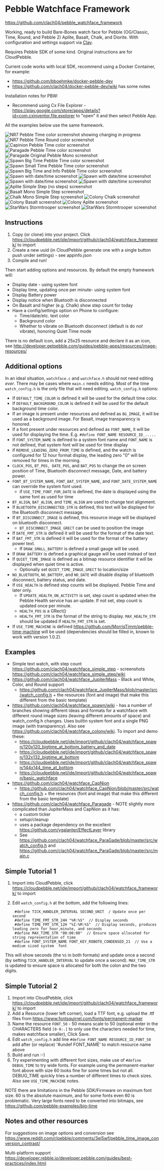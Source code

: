 Pebble Watchface Framework
==========================

https://github.com/clach04/pebble_watchface_framework

Working, ready to build Bare-Bones watch face for Pebble (OG/Classic, Time, Round, and Pebble 2) Aplite, Basalt, Chalk, and Diorite. With configuration and settings support via [Clay](https://github.com/clach04/pebble-clay/tree/clach04_emulator_url_index).

Requires Pebble SDK of some kind. Original instructions are for CloudPebble.

Current code works with local SDK, recommend using a Docker Container, for example:

  * https://github.com/bboehmke/docker-pebble-dev
  * https://github.com/clach04/docker-pebble-dev/wiki has some notes

Installation notes for PBW:

  * Recommend using Cx File Explorer - https://play.google.com/store/apps/details?id=com.cxinventor.file.explorer to "open" it and then select Pebble App.

All the examples below use the same framework.

<img src="https://raw.githubusercontent.com/clach04/watchface_JupiterMass/master/screenshots/basalt_charging.png" alt="NR7 Pebble Time color screenshot showing charging in progress"> 
<img src="https://raw.githubusercontent.com/clach04/watchface_JupiterMass/master/screenshots/chalk_round.png" alt="NR7 Pebble Time Round color screenshot">
<img src="https://raw.githubusercontent.com/clach04/watchface_CapNion/master/screenshots/basalt_emu_screenshot_001.png" alt="Capinion Pebble Time color screenshot">
<img src="https://raw.githubusercontent.com/clach04/watchface_Paragade/master/screenshots/basalt_paragon_001.png" alt="Paragade Pebble Time color screenshot">
<img src="https://raw.githubusercontent.com/clach04/watchface_Paragade/master/screenshots/aplite_renegade_001.png" alt="Paragade Original Pebble Mono screenshot">
<img src="https://raw.githubusercontent.com/wiki/clach04/watchface_spawn/images/132x132_bigtime_at_bottom.png" alt="Spawn Big Time  Pebble Time color screenshot">
<img src="https://raw.githubusercontent.com/wiki/clach04/watchface_spawn/images/144x144_time_at_bottom.png" alt="Spawn Small Time  Pebble Time color screenshot">
<img src="https://raw.githubusercontent.com/wiki/clach04/watchface_spawn/images/basic_watchface.png" alt="Spawn Big Time and Info  Pebble Time color screenshot">
<img src="https://raw.githubusercontent.com/wiki/clach04/watchface_spawn/images/120x120_spawn_battery_text_and_date.png" alt="Spawn with date/time screenshot">
<img src="https://raw.githubusercontent.com/wiki/clach04/watchface_spawn/images/120x120_spawn_battery_drawn_and_date.png" alt="Spawn with date/time screenshot">
<img src="https://raw.githubusercontent.com/wiki/clach04/watchface_spawn/images/120x120_spawn_battery_text_and_date_bw.png" alt="Spawn with date/time screenshot">
<img src="https://raw.githubusercontent.com/wiki/clach04/watchface_spawn/images/120x120_spawn_battery_text_and_date_br.png" alt="Spawn with date/time screenshot">
<img src="https://raw.githubusercontent.com/wiki/clach04/watchface_simple_step/screenshots/aplite_no_step_count.png" alt="Aplite Simple Step (no steps) screenshot">
<img src="https://raw.githubusercontent.com/wiki/clach04/watchface_simple_step/screenshots/mono_step_count.png" alt="Basalt Mono Simple Step screenshot">
<img src="https://raw.githubusercontent.com/wiki/clach04/watchface_simple_step/screenshots/mono_chalk_step_count.png" alt="Chalk Mono Simple Step screenshot">
<img src="https://raw.githubusercontent.com/wiki/clach04/watchface_colony/images/180x180_chalk.png" alt="Colony Chalk screenshot">
<img src="https://raw.githubusercontent.com/wiki/clach04/watchface_colony/images/132x132_basalt.png" alt="Colony Basalt screenshot">
<img src="https://raw.githubusercontent.com/wiki/clach04/watchface_colony/images/132x132_aplite.png" alt="Colony Aplite screenshot">
<img src="https://raw.githubusercontent.com/wiki/clach04/watchface_storm_trooper/screenshots/vector_outline_white.png" alt="StarWars Stormtrooper screenshot">
<img src="https://raw.githubusercontent.com/wiki/clach04/watchface_storm_trooper/screenshots/vector_opaque_black.png" alt="StarWars Stormtrooper screenshot">


Instructions
------------

  1. Copy (or clone) into your project. Click https://cloudpebble.net/ide/import/github/clach04/watchface_framework/ to import
  2. Create a new uuid (in CloudPebble generate one with a single button push under settings) - see appinfo.json
  3. Compile and run!

Then start adding options and resources. By default the empty framework will:

  * Display date - using system font
  * Display time, updating once per minute- using system font
  * Display Battery power
  * Display notice when Bluetooth is disconnected
  * On Basalt and higher (e.g. Chalk) show step count for today
  * Have a config/settings option on Phone to configure:
      * Time/date/etc. text color
      * Background color
      * Whether to vibrate on Bluetooth disconnect (default is do *not* vibrate), honoring Quiet Time mode

There is no default icon, add a 25x25 resource and declare it as an icon, see http://developer.getpebble.com/guides/pebble-apps/resources/image-resources/

Additional options
------------------

In an ideal situation, `watchface.c` and `watchface.h` should not need editing *ever*. There may be cases where `main.c` needs editing. Most of the time `watch_config.h` is the only file that will need editing. `watch_config.h` options:

  * If `DEFAULT_TIME_COLOR` is defined it will be used for the default time color.
  * If `DEFAULT_BACKGROUND_COLOR` is defined it will be used for the default background time color.
  * If an image is present under resources and defined as `BG_IMAGE`, it will be used as a background image. For Basalt, image transparency is honored.
  * If a font  present under resources and  defined as `FONT_NAME`, it will be used for displaying the time. E.g. `#define FONT_NAME RESOURCE_ID_.....`
  * If `FONT_SYSTEM_NAME` is defined to a system font name and `FONT_NAME` is not defined, that system font will be used for time display
  * if `REMOVE_LEADING_ZERO_FROM_TIME` is defined, and the watch is configured for 12 hour format display, the leading zero "0" will be removed for times in the morning.
  * `CLOCK_POS`, `BT_POS, DATE_POS`, and `BAT_POS` to change the on screen position of Time, Bluetooth disconnect message, Date, and battery power.
  * `FONT_BT_SYSTEM_NAME`, `FONT_BAT_SYSTEM_NAME`, and `FONT_DATE_SYSTEM_NAME` can override the system font used.
      * if `USE_TIME_FONT_FOR_DATE` is defined, the date is displayed using the same font as used for time
  * `BT_ALIGN`, `BAT_ALIGN`, and `TIME_ALIGN` are used to change text alignment.
  * If `BLUETOOTH_DISCONNECTED_STR` is defined, this text will be displayed for the Bluetooth disconnect message.
  * If `BT_DISCONNECT_IMAGE` is defined, this resource image will be displayed on bluetooth disconnect.
      * `BT_DISCONNECT_IMAGE_GRECT` can be used to position the image
  * If `DATE_FMT_STR` is defined it will be used for the format of the date text.
  * If `BAT_FMT_STR` is defined it will be used for the format of the battery power text.
      * If `DRAW_SMALL_BATTERY` is defined a small gauge will be used.
  * If `DRAW_BATTERY` is defined a graphical gauge will be used instead of text
  * If `QUIET_TIME_IMAGE` is defined as a bitmap resource identifier it will be displayed when quiet time is active.
      * Optionally set `QUIET_TIME_IMAGE_GRECT` to location/size
  * `NO_BLUETOOTH`, `NO_BATTERY`, and `NO_DATE` will disable display of bluetooth disconnect, battery status, and date.
  * If `USE_HEALTH` is defined step counts will be displayed. Pebble Time and later only.
      * If `UPDATE_HEALTH_ON_ACTIVITY` is set, step count is updated when the Pebble Health service has an update. If not set, step count is updated once per minute.
      * `HEALTH_POS` is a GRect()
      * `HEALTH_FMT_STR` is the format of the string to display. `MAX_HEALTH_STR` should be updated if `HEALTH_FMT_STR` is set.
  * If `USE_TIME_MACHINE` is defined https://github.com/MorrisTimm/pebble-time-machine will be used (dependencies should be filled in, known to work with version 1.0.2).

Examples
--------

  * Simple text watch, with step count https://github.com/clach04/watchface_simple_step - screenshots https://github.com/clach04/watchface_simple_step/wiki
  * https://github.com/clach04/watchface_JupiterMass - Black and White, Color, and Round support
      * https://github.com/clach04/watchface_JupiterMass/blob/master/src/watch_config.h + the resources (font and image) that make this different from the basic template)
  * https://github.com/clach04/watchface_spawn/wiki - has a number of branches showing different ideas and formats for a watchface with different round image sizes (leaving different amounts of space) and watch_config.h changes. Uses builtin system font and a single PNG image (with transparency). Also see https://github.com/clach04/watchface_colony/wiki. To import and demo these:
      * https://cloudpebble.net/ide/import/github/clach04/watchface_spawn/120x120_bigtime_at_bottom_battery_and_date
      * https://cloudpebble.net/ide/import/github/clach04/watchface_spawn/132x132_bigtime_at_bottom
      * https://cloudpebble.net/ide/import/github/clach04/watchface_spawn/144x144_time_at_bottom
      * https://cloudpebble.net/ide/import/github/clach04/watchface_spawn/basic_watchface
  * https://github.com/clach04/watchface_CapNion
      * https://github.com/clach04/watchface_CapNion/blob/master/src/watch_config.h + the resources (font and image) that make this different from the basic template)
  * https://github.com/clach04/watchface_Paragade - NOTE slightly more complicated than JupiterMass and CapNion as it has:
      * a custom ticker
      * setup/cleanup
      * uses a package dependency on the excellent https://github.com/ygalanter/EffectLayer library
      * See https://github.com/clach04/watchface_ParaGade/blob/master/src/watch_config.h and https://github.com/clach04/watchface_ParaGade/blob/master/src/main.c

Simple Tutorial 1
-----------------

1. Import into CloudPebble, click https://cloudpebble.net/ide/import/github/clach04/watchface_framework/ to import
2. Edit `watch_config.h` at the bottom, add the following lines:

        #define TICK_HANDLER_INTERVAL SECOND_UNIT  / Update once per second
        #define TIME_FMT_STR_24H "%R:%S"  // Display seconds
        #define TIME_FMT_STR_12H "%I:%M:%S"  // Display seconds, produces leading zero for hour,minute, and seconds
        #define MAX_TIME_STR "00:00:00"  // Ensure space allocated for string representation of time
        #define FONT_SYSTEM_NAME FONT_KEY_ROBOTO_CONDENSED_21  // Use a medium sized system  font

This will show seconds (the `%S` in both formats) and update once a second (by setting `TICK_HANDLER_INTERVAL` to update once a second). `MAX_TIME_STR` is updated to ensure space is allocated for both the colon and the two digits.

Simple Tutorial 2
-----------------

1. Import into CloudPebble, click https://cloudpebble.net/ide/import/github/clach04/watchface_framework/ to import
2. Add a Resource (lower left corner), load a TTF font, e.g. upload the .ttf files from https://www.fontsquirrel.com/fonts/permanent-marker
3. Name the resource `FONT_50` - 50 means scale to 50 (optional enter in the CHARACTERS field `[0-9:.]` to only use the characters needed for time, makes watchface smaller), Click Save.
4. Edit `watch_config.h` add line `#define FONT_NAME RESOURCE_ID_FONT_50` add after (or replace) '#undef FONT_NAME' to match resource name above
5. Build and run :-)
6. Try experimenting with different font sizes, make use of `#define DEBUG_TIME` to try wide fonts. For example using the permanent-marker font above with size 60 looks fine for some times but not all. DEBUG_TIME quickly tries a number of different times to check sizes. Also see `USE_TIME_MACHINE` notes.

NOTE there are limitations in the Pebble SDK/Firmware on maximum font size. 60 is the absolute maximum, and for some fonts even 60 is problematic. Very large fonts need to be converted into bitmaps, see https://github.com/pebble-examples/big-time

Notes and other resources
-------------------------

For suggestions on image options and conversion see https://www.reddit.com/r/pebble/comments/3ej5wf/pebble_time_image_conversion_contrast/

Multi-platform support https://developer.rebble.io/developer.pebble.com/guides/best-practices/index.html

